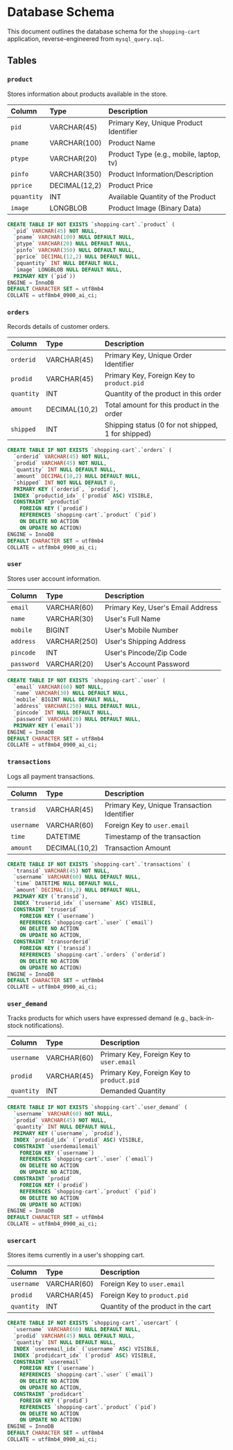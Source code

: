 # Database Schema

This document outlines the database schema for the `shopping-cart` application, reverse-engineered from `mysql_query.sql`.

## Tables

### `product`

Stores information about products available in the store.

| Column    | Type        | Description                               |
| :-------- | :---------- | :---------------------------------------- |
| `pid`     | VARCHAR(45) | Primary Key, Unique Product Identifier    |
| `pname`   | VARCHAR(100)| Product Name                              |
| `ptype`   | VARCHAR(20) | Product Type (e.g., mobile, laptop, tv)   |
| `pinfo`   | VARCHAR(350)| Product Information/Description           |
| `pprice`  | DECIMAL(12,2)| Product Price                             |
| `pquantity`| INT         | Available Quantity of the Product         |
| `image`   | LONGBLOB    | Product Image (Binary Data)               |

```sql
CREATE TABLE IF NOT EXISTS `shopping-cart`.`product` (
  `pid` VARCHAR(45) NOT NULL,
  `pname` VARCHAR(100) NULL DEFAULT NULL,
  `ptype` VARCHAR(20) NULL DEFAULT NULL,
  `pinfo` VARCHAR(350) NULL DEFAULT NULL,
  `pprice` DECIMAL(12,2) NULL DEFAULT NULL,
  `pquantity` INT NULL DEFAULT NULL,
  `image` LONGBLOB NULL DEFAULT NULL,
  PRIMARY KEY (`pid`))
ENGINE = InnoDB
DEFAULT CHARACTER SET = utf8mb4
COLLATE = utf8mb4_0900_ai_ci;
```

### `orders`

Records details of customer orders.

| Column    | Type        | Description                               |
| :-------- | :---------- | :---------------------------------------- |
| `orderid` | VARCHAR(45) | Primary Key, Unique Order Identifier      |
| `prodid`  | VARCHAR(45) | Primary Key, Foreign Key to `product.pid` |
| `quantity`| INT         | Quantity of the product in this order     |
| `amount`  | DECIMAL(10,2)| Total amount for this product in the order|
| `shipped` | INT         | Shipping status (0 for not shipped, 1 for shipped) |

```sql
CREATE TABLE IF NOT EXISTS `shopping-cart`.`orders` (
  `orderid` VARCHAR(45) NOT NULL,
  `prodid` VARCHAR(45) NOT NULL,
  `quantity` INT NULL DEFAULT NULL,
  `amount` DECIMAL(10,2) NULL DEFAULT NULL,
  `shipped` INT NOT NULL DEFAULT 0,
  PRIMARY KEY (`orderid`, `prodid`),
  INDEX `productid_idx` (`prodid` ASC) VISIBLE,
  CONSTRAINT `productid`
    FOREIGN KEY (`prodid`)
    REFERENCES `shopping-cart`.`product` (`pid`)
    ON DELETE NO ACTION
    ON UPDATE NO ACTION)
ENGINE = InnoDB
DEFAULT CHARACTER SET = utf8mb4
COLLATE = utf8mb4_0900_ai_ci;
```

### `user`

Stores user account information.

| Column    | Type        | Description                               |
| :-------- | :---------- | :---------------------------------------- |
| `email`   | VARCHAR(60) | Primary Key, User's Email Address         |
| `name`    | VARCHAR(30) | User's Full Name                          |
| `mobile`  | BIGINT      | User's Mobile Number                      |
| `address` | VARCHAR(250)| User's Shipping Address                   |
| `pincode` | INT         | User's Pincode/Zip Code                   |
| `password`| VARCHAR(20) | User's Account Password                   |

```sql
CREATE TABLE IF NOT EXISTS `shopping-cart`.`user` (
  `email` VARCHAR(60) NOT NULL,
  `name` VARCHAR(30) NULL DEFAULT NULL,
  `mobile` BIGINT NULL DEFAULT NULL,
  `address` VARCHAR(250) NULL DEFAULT NULL,
  `pincode` INT NULL DEFAULT NULL,
  `password` VARCHAR(20) NULL DEFAULT NULL,
  PRIMARY KEY (`email`))
ENGINE = InnoDB
DEFAULT CHARACTER SET = utf8mb4
COLLATE = utf8mb4_0900_ai_ci;
```

### `transactions`

Logs all payment transactions.

| Column    | Type        | Description                               |
| :-------- | :---------- | :---------------------------------------- |
| `transid` | VARCHAR(45) | Primary Key, Unique Transaction Identifier|
| `username`| VARCHAR(60) | Foreign Key to `user.email`               |
| `time`    | DATETIME    | Timestamp of the transaction              |
| `amount`  | DECIMAL(10,2)| Transaction Amount                        |

```sql
CREATE TABLE IF NOT EXISTS `shopping-cart`.`transactions` (
  `transid` VARCHAR(45) NOT NULL,
  `username` VARCHAR(60) NULL DEFAULT NULL,
  `time` DATETIME NULL DEFAULT NULL,
  `amount` DECIMAL(10,2) NULL DEFAULT NULL,
  PRIMARY KEY (`transid`),
  INDEX `truserid_idx` (`username` ASC) VISIBLE,
  CONSTRAINT `truserid`
    FOREIGN KEY (`username`)
    REFERENCES `shopping-cart`.`user` (`email`)
    ON DELETE NO ACTION
    ON UPDATE NO ACTION,
  CONSTRAINT `transorderid`
    FOREIGN KEY (`transid`)
    REFERENCES `shopping-cart`.`orders` (`orderid`)
    ON DELETE NO ACTION
    ON UPDATE NO ACTION)
ENGINE = InnoDB
DEFAULT CHARACTER SET = utf8mb4
COLLATE = utf8mb4_0900_ai_ci;
```

### `user_demand`

Tracks products for which users have expressed demand (e.g., back-in-stock notifications).

| Column    | Type        | Description                               |
| :-------- | :---------- | :---------------------------------------- |
| `username`| VARCHAR(60) | Primary Key, Foreign Key to `user.email`  |
| `prodid`  | VARCHAR(45) | Primary Key, Foreign Key to `product.pid` |
| `quantity`| INT         | Demanded Quantity                         |

```sql
CREATE TABLE IF NOT EXISTS `shopping-cart`.`user_demand` (
  `username` VARCHAR(60) NOT NULL,
  `prodid` VARCHAR(45) NOT NULL,
  `quantity` INT NULL DEFAULT NULL,
  PRIMARY KEY (`username`, `prodid`),
  INDEX `prodid_idx` (`prodid` ASC) VISIBLE,
  CONSTRAINT `userdemailemail`
    FOREIGN KEY (`username`)
    REFERENCES `shopping-cart`.`user` (`email`)
    ON DELETE NO ACTION
    ON UPDATE NO ACTION,
  CONSTRAINT `prodid`
    FOREIGN KEY (`prodid`)
    REFERENCES `shopping-cart`.`product` (`pid`)
    ON DELETE NO ACTION
    ON UPDATE NO ACTION)
ENGINE = InnoDB
DEFAULT CHARACTER SET = utf8mb4
COLLATE = utf8mb4_0900_ai_ci;
```

### `usercart`

Stores items currently in a user's shopping cart.

| Column    | Type        | Description                               |
| :-------- | :---------- | :---------------------------------------- |
| `username`| VARCHAR(60) | Foreign Key to `user.email`               |
| `prodid`  | VARCHAR(45) | Foreign Key to `product.pid`              |
| `quantity`| INT         | Quantity of the product in the cart       |

```sql
CREATE TABLE IF NOT EXISTS `shopping-cart`.`usercart` (
  `username` VARCHAR(60) NULL DEFAULT NULL,
  `prodid` VARCHAR(45) NULL DEFAULT NULL,
  `quantity` INT NULL DEFAULT NULL,
  INDEX `useremail_idx` (`username` ASC) VISIBLE,
  INDEX `prodidcart_idx` (`prodid` ASC) VISIBLE,
  CONSTRAINT `useremail`
    FOREIGN KEY (`username`)
    REFERENCES `shopping-cart`.`user` (`email`)
    ON DELETE NO ACTION
    ON UPDATE NO ACTION,
  CONSTRAINT `prodidcart`
    FOREIGN KEY (`prodid`)
    REFERENCES `shopping-cart`.`product` (`pid`)
    ON DELETE NO ACTION
    ON UPDATE NO ACTION)
ENGINE = InnoDB
DEFAULT CHARACTER SET = utf8mb4
COLLATE = utf8mb4_0900_ai_ci;
```
